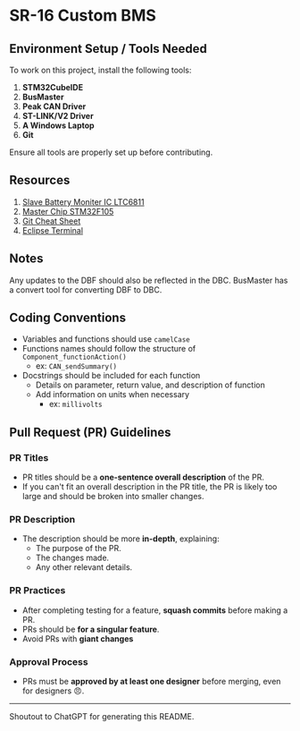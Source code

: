 # SR-16 Custom BMS

## Environment Setup / Tools Needed

To work on this project, install the following tools:

1. **STM32CubeIDE**
2. **BusMaster**
3. **Peak CAN Driver**
4. **ST-LINK/V2 Driver**
5. **A Windows Laptop**
6. **Git**

Ensure all tools are properly set up before contributing.

## Resources

1. [Slave Battery Moniter IC LTC6811](https://www.analog.com/media/en/technical-documentation/data-sheets/ltc6811-1-6811-2.pdf)
2. [Master Chip STM32F105](https://www.st.com/resource/en/datasheet/stm32f105r8.pdf)
3. [Git Cheat Sheet](https://education.github.com/git-cheat-sheet-education.pdf)
4. [Eclipse Terminal](https://marketplace.eclipse.org/free-tagging/terminal#:~:text=by%20Martin%20Oberhuber-,A%20fully%20working%20command%2Dline%20Terminal%20inside%20Eclipse.,Previous%20sessions%20are...)

## Notes

Any updates to the DBF should also be reflected in the DBC. BusMaster has a convert tool for converting DBF to DBC.

## Coding Conventions

- Variables and functions should use `camelCase`
- Functions names should follow the structure of `Component_functionAction()`
  - ex: `CAN_sendSummary()`
- Docstrings should be included for each function
  - Details on parameter, return value, and description of function
  - Add information on units when necessary
    - ex: `millivolts`

## Pull Request (PR) Guidelines

### PR Titles
- PR titles should be a **one-sentence overall description** of the PR.
- If you can't fit an overall description in the PR title, the PR is likely too large and should be broken into smaller changes.

### PR Description
- The description should be more **in-depth**, explaining:
  - The purpose of the PR.
  - The changes made.
  - Any other relevant details. 

### PR Practices
- After completing testing for a feature, **squash commits** before making a PR.
- PRs should be **for a singular feature**.
- Avoid PRs with **giant changes**

### Approval Process
- PRs must be **approved by at least one designer** before merging, even for designers 😠. 

---

Shoutout to ChatGPT for generating this README.

